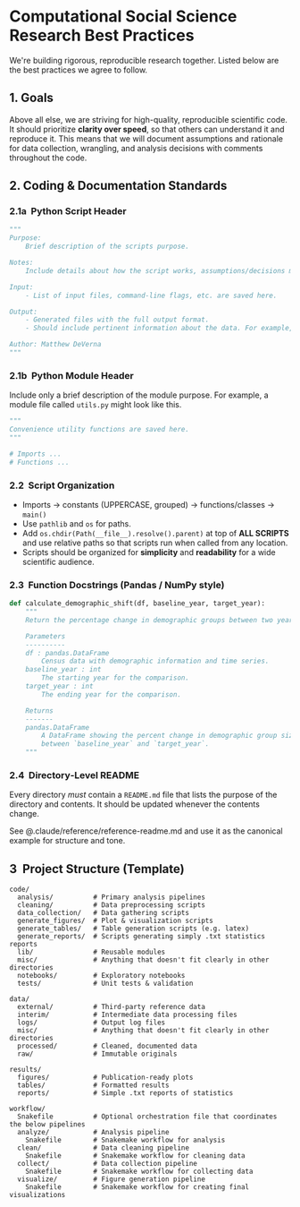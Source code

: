 # Computational Social Science Research Best Practices

We're building rigorous, reproducible research together.
Listed below are the best practices we agree to follow.

## 1. Goals

Above all else, we are striving for high-quality, reproducible scientific code.
It should prioritize **clarity over speed**, so that others can understand it and reproduce it.
This means that we will document assumptions and rationale for data collection, wrangling, and analysis decisions with comments throughout the code.

## 2. Coding & Documentation Standards

### 2.1a  Python Script Header

```python
"""
Purpose:
    Brief description of the scripts purpose.

Notes:
    Include details about how the script works, assumptions/decisions made so that independent reviewers can understand how analyses were done.

Input:
    - List of input files, command-line flags, etc. are saved here.

Output:
    - Generated files with the full output format.
    - Should include pertinent information about the data. For example, columnar data should include a list of the columns and their definitions.

Author: Matthew DeVerna
"""
```

### 2.1b  Python Module Header

Include only a brief description of the module purpose.
For example, a module file called `utils.py` might look like this.

```python
"""
Convenience utility functions are saved here.
"""

# Imports ...
# Functions ...
```

### 2.2  Script Organization

- Imports → constants (UPPERCASE, grouped) → functions/classes → `main()`
- Use `pathlib` and `os` for paths.
- Add `os.chdir(Path(__file__).resolve().parent)` at top of **ALL SCRIPTS** and use relative paths so that scripts run when called from any location.
- Scripts should be organized for **simplicity** and **readability** for a wide scientific audience.

### 2.3  Function Docstrings (Pandas / NumPy style)

```python
def calculate_demographic_shift(df, baseline_year, target_year):
    """
    Return the percentage change in demographic groups between two years.

    Parameters
    ----------
    df : pandas.DataFrame
        Census data with demographic information and time series.
    baseline_year : int
        The starting year for the comparison.
    target_year : int
        The ending year for the comparison.

    Returns
    -------
    pandas.DataFrame
        A DataFrame showing the percent change in demographic group sizes
        between `baseline_year` and `target_year`.
    """
```

### 2.4  Directory‑Level README

Every directory _must_ contain a `README.md` file that lists the purpose of the directory and contents.
It should be updated whenever the contents change.

See @.claude/reference/reference-readme.md and use it as the canonical example for structure and tone.

## 3  Project Structure (Template)

```
code/
  analysis/          # Primary analysis pipelines
  cleaning/          # Data preprocessing scripts
  data_collection/   # Data gathering scripts
  generate_figures/  # Plot & visualization scripts
  generate_tables/   # Table generation scripts (e.g. latex)
  generate_reports/  # Scripts generating simply .txt statistics reports
  lib/               # Reusable modules
  misc/              # Anything that doesn't fit clearly in other directories
  notebooks/         # Exploratory notebooks
  tests/             # Unit tests & validation

data/
  external/          # Third‑party reference data
  interim/           # Intermediate data processing files
  logs/              # Output log files
  misc/              # Anything that doesn't fit clearly in other directories
  processed/         # Cleaned, documented data
  raw/               # Immutable originals

results/
  figures/           # Publication‑ready plots
  tables/            # Formatted results
  reports/           # Simple .txt reports of statistics

workflow/
  Snakefile          # Optional orchestration file that coordinates the below pipelines
  analyze/           # Analysis pipeline
    Snakefile        # Snakemake workflow for analysis
  clean/             # Data cleaning pipeline
    Snakefile        # Snakemake workflow for cleaning data
  collect/           # Data collection pipeline
    Snakefile        # Snakemake workflow for collecting data
  visualize/         # Figure generation pipeline
    Snakefile        # Snakemake workflow for creating final visualizations
```
